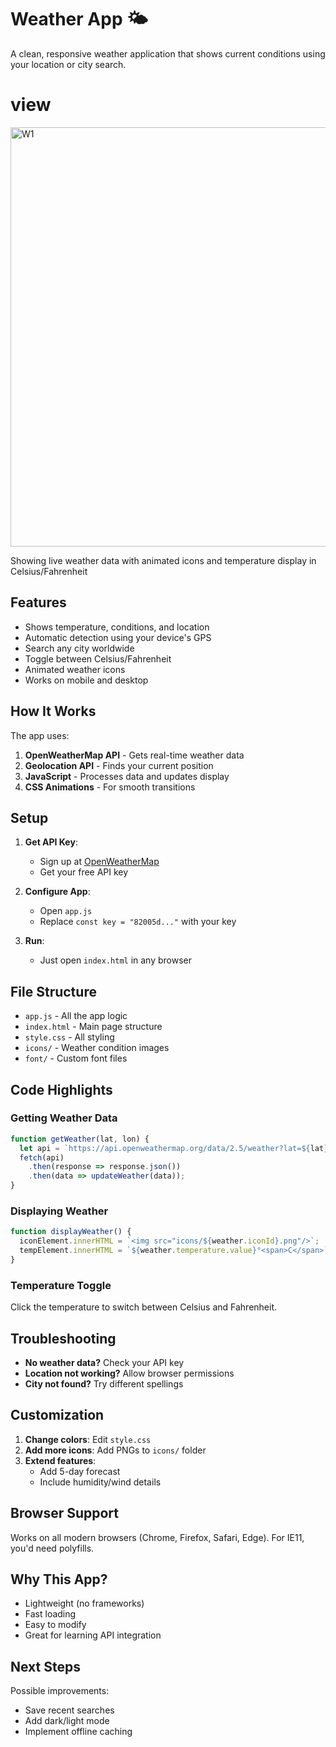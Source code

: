 
# Weather App 🌤️  
A clean, responsive weather application that shows current conditions using your location or city search.

# view

<img width="671" alt="W1" src="https://github.com/user-attachments/assets/b8a0b627-0ec3-4741-ae28-babb920b6b9a" />

Showing live weather data with animated icons and temperature display in Celsius/Fahrenheit


## Features  
- Shows temperature, conditions, and location  
- Automatic detection using your device's GPS  
- Search any city worldwide  
- Toggle between Celsius/Fahrenheit  
- Animated weather icons  
- Works on mobile and desktop  

## How It Works  
The app uses:  
1. **OpenWeatherMap API** - Gets real-time weather data  
2. **Geolocation API** - Finds your current position  
3. **JavaScript** - Processes data and updates display  
4. **CSS Animations** - For smooth transitions  

## Setup  
1. **Get API Key**:  
   - Sign up at [OpenWeatherMap](https://openweathermap.org)  
   - Get your free API key  

2. **Configure App**:  
   - Open `app.js`  
   - Replace `const key = "82005d..."` with your key  

3. **Run**:  
   - Just open `index.html` in any browser  

## File Structure  
- `app.js` - All the app logic  
- `index.html` - Main page structure  
- `style.css` - All styling  
- `icons/` - Weather condition images  
- `font/` - Custom font files  

## Code Highlights  

### Getting Weather Data  
```javascript 
function getWeather(lat, lon) {
  let api = `https://api.openweathermap.org/data/2.5/weather?lat=${lat}&lon=${lon}&appid=${key}`;
  fetch(api)
    .then(response => response.json())
    .then(data => updateWeather(data));
}
```

### Displaying Weather  
```javascript
function displayWeather() {
  iconElement.innerHTML = `<img src="icons/${weather.iconId}.png"/>`;
  tempElement.innerHTML = `${weather.temperature.value}°<span>C</span>`;
}
```

### Temperature Toggle  
Click the temperature to switch between Celsius and Fahrenheit.

## Troubleshooting  
- **No weather data?** Check your API key  
- **Location not working?** Allow browser permissions  
- **City not found?** Try different spellings  

## Customization  
1. **Change colors**: Edit `style.css`  
2. **Add more icons**: Add PNGs to `icons/` folder  
3. **Extend features**:  
   - Add 5-day forecast  
   - Include humidity/wind details  

## Browser Support  
Works on all modern browsers (Chrome, Firefox, Safari, Edge). For IE11, you'd need polyfills.

## Why This App?  
- Lightweight (no frameworks)  
- Fast loading  
- Easy to modify  
- Great for learning API integration  

## Next Steps  
Possible improvements:  
- Save recent searches  
- Add dark/light mode  
- Implement offline caching  





